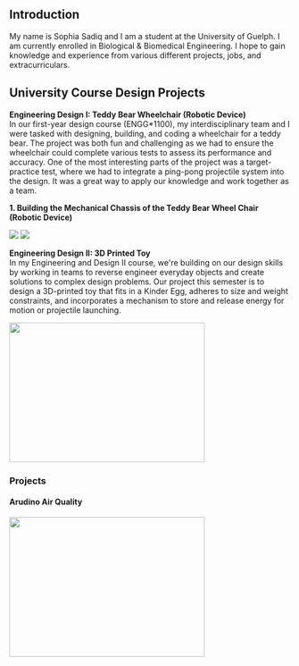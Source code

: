 ## Introduction
My name is Sophia Sadiq and I am a student at the University of Guelph. I am currently enrolled in Biological & Biomedical Engineering. I hope to gain knowledge and experience from various different projects, jobs, and extracurriculars.

## University Course Design Projects <br/>
**Engineering Design I: Teddy Bear Wheelchair (Robotic Device)** <br/>
In our first-year design course (ENGG*1100), my interdisciplinary team and I were tasked with designing, building, and coding a wheelchair for a teddy bear. The project was both fun and challenging as we had to ensure the wheelchair could complete various tests to assess its performance and accuracy. One of the most interesting parts of the project was a target-practice test, where we had to integrate a ping-pong projectile system into the design. It was a great way to apply our knowledge and work together as a team.

**1. Building the Mechanical Chassis of the Teddy Bear Wheel Chair (Robotic Device)**

<img src="blob:https://cac-onenote.officeapps.live.com/6dc3422b-8a3d-43c0-b1a7-3051d8d96b55">

<img src="blob:https://cac-onenote.officeapps.live.com/0419b6f0-8692-488f-bffb-f7ffd4f97bd5">

**Engineering Design II: 3D Printed Toy** <br/>
In my Engineering and Design II course, we're building on our design skills by working in teams to reverse engineer everyday objects and create solutions to complex design problems. Our project this semester is to design a 3D-printed toy that fits in a Kinder Egg, adheres to size and weight constraints, and incorporates a mechanism to store and release energy for motion or projectile launching.





<img src="https://www.pharmasalmanac.com/hs-fs/hubfs/Road%20To%20Ireland/Sponsors/Globyz_Header@2x.jpg?width=1974&name=Globyz_Header@2x.jpg" width="350" height="250">

### Projects

#### Arudino Air Quality 

<img src="https://howtomechatronics.com/wp-content/uploads/2020/12/DIY-Arduino-Air-Quality-Monitor-Circuit-Diagram-How-It-Works-1024x590.png?ezimgfmt=ng:webp/ngcb2" width="350" height="250">
